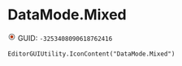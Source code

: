 # DataMode.Mixed
![](/img/DataMode.Mixed.png)
GUID: `-3253408090618762416`
```
EditorGUIUtility.IconContent("DataMode.Mixed")
```
